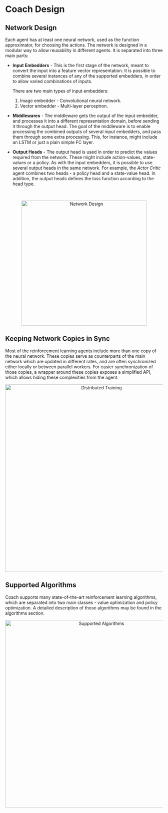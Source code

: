 # Coach Design

## Network Design

Each agent has at least one neural network, used as the function approximator, for choosing the actions. The network is designed in a modular way to allow reusability in different agents. It is separated into three main parts:

* **Input Embedders** - This is the first stage of the network, meant to convert the input into a feature vector representation. It is possible to combine several instances of any of the supported embedders, in order to allow varied combinations of inputs. 

    There are two main types of input embedders: 

    1. Image embedder - Convolutional neural network. 
    2. Vector embedder - Multi-layer perceptron. 


* **Middlewares** - The middleware gets the output of the input embedder, and processes it into a different representation domain, before sending it through the output head. The goal of the middleware is to enable processing the combined outputs of several input embedders, and pass them through some extra processing. This, for instance, might include an LSTM or just a plain simple FC layer.

* **Output Heads** - The output head is used in order to predict the values required from the network. These might include action-values, state-values or a policy. As with the input embedders, it is possible to use several output heads in the same network. For example, the *Actor Critic* agent combines two heads - a policy head and a state-value head.
  In addition, the output heads defines the loss function according to the head type.

  ​

<p style="text-align: center;">

<img src="../img/network.png" alt="Network Design" style="width: 400px;"/>

</p>

## Keeping Network Copies in Sync

Most of the reinforcement learning agents include more than one copy of the neural network. These copies serve as counterparts of the main network which are updated in different rates, and are often synchronized either locally or between parallel workers. For easier synchronization of those copies, a wrapper around these copies exposes a simplified API, which allows hiding these complexities from the agent. 

<p style="text-align: center;">

<img src="../img/distributed.png" alt="Distributed Training" style="width: 600px;"/>

</p>

## Supported Algorithms

Coach supports many state-of-the-art reinforcement learning algorithms, which are separated into two main classes - value optimization and policy optimization. A detailed description of those algorithms may be found in the algorithms section.

<p style="text-align: center;">

<img src="../img/algorithms.png" alt="Supported Algorithms" style="width: 600px;"/>

</p>


